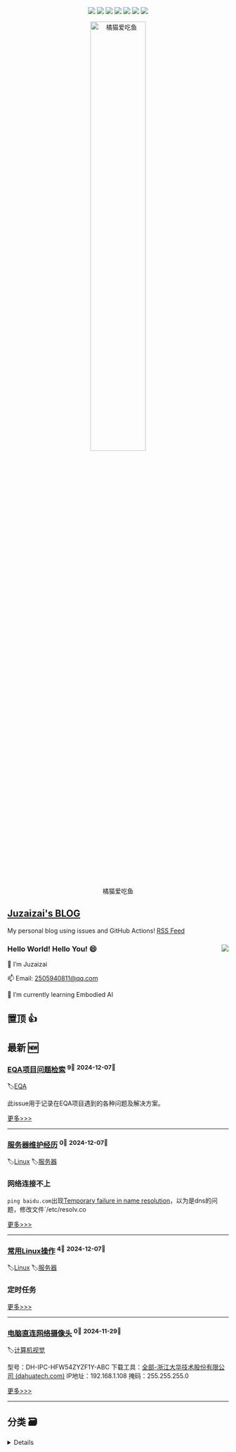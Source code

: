 

<p align='center'>
    <img src="https://badgen.net/badge/labels/9"/>
    <img src="https://badgen.net/github/issues/aqvq/aqvq"/>
    <img src="https://badgen.net/badge/last-commit/2024-12-07"/>
    <img src="https://badgen.net/github/forks/aqvq/aqvq"/>
    <img src="https://badgen.net/github/stars/aqvq/aqvq"/>
    <img src="https://badgen.net/github/watchers/aqvq/aqvq"/>
    <img src="https://badgen.net/github/release/aqvq/aqvq"/>
</p>



<p align='center'>
<a href='https://github.com/aqvq/aqvq/issues/5#issuecomment-2506161688'>
<img src='https://github.com/user-attachments/assets/7cd896fc-0b9c-40f6-bf9e-bbc62da11e7a' width='50%' alt='
橘猫爱吃鱼'>
</a>
</p>
<p align='center'>
<span>
橘猫爱吃鱼</span>
</p>


## [Juzaizai's BLOG](https://github.com/aqvq/aqvq)

My personal blog using issues and GitHub Actions! [RSS Feed](https://raw.githubusercontent.com/aqvq/aqvq/main/feed.xml) 

### Hello World! Hello You! 😄  <image align="right" src="https://github-readme-stats.vercel.app/api?username=aqvq&show_icons=true&hide_title=true&theme=gradient" />

🔭 I’m Juzaizai

📫 Email: 2505940811@qq.com

🌱 I’m currently learning Embodied AI


## 置顶 :thumbsup: 
## 最新 :new: 

### [EQA项目问题检索](https://github.com/aqvq/aqvq/issues/9) <sup>9💬</sup> <sup>2024-12-07📆</sup>

:label:[EQA](https://github.com/aqvq/aqvq/labels/EQA)

此issue用于记录在EQA项目遇到的各种问题及解决方案。

[更多>>>](https://github.com/aqvq/aqvq/issues/9)

---


### [服务器维护经历](https://github.com/aqvq/aqvq/issues/8) <sup>0💬</sup> <sup>2024-12-07📆</sup>

:label:[Linux](https://github.com/aqvq/aqvq/labels/Linux) :label:[服务器](https://github.com/aqvq/aqvq/labels/%E6%9C%8D%E5%8A%A1%E5%99%A8)

### 网络连接不上

`ping baidu.com`出现[Temporary failure in name resolution](https://www.cnblogs.com/hanframe/p/17095506.html)，以为是dns的问题，修改文件`/etc/resolv.co

[更多>>>](https://github.com/aqvq/aqvq/issues/8)

---


### [常用Linux操作](https://github.com/aqvq/aqvq/issues/7) <sup>4💬</sup> <sup>2024-12-07📆</sup>

:label:[Linux](https://github.com/aqvq/aqvq/labels/Linux) :label:[服务器](https://github.com/aqvq/aqvq/labels/%E6%9C%8D%E5%8A%A1%E5%99%A8)

### 定时任务



[更多>>>](https://github.com/aqvq/aqvq/issues/7)

---


### [电脑直连网络摄像头](https://github.com/aqvq/aqvq/issues/6) <sup>0💬</sup> <sup>2024-11-29📆</sup>

:label:[计算机视觉](https://github.com/aqvq/aqvq/labels/%E8%AE%A1%E7%AE%97%E6%9C%BA%E8%A7%86%E8%A7%89)

型号：DH-IPC-HFW54ZYZF1Y-ABC
下载工具：[全部-浙江大华技术股份有限公司 (dahuatech.com)](https://support.dahuatech.com/tools/software)
IP地址：192.168.1.108
掩码：255.255.255.0

[更多>>>](https://github.com/aqvq/aqvq/issues/6)

---


## 分类  :card_file_box: 
<details>
    <summary>
        Details
    </summary>


<details>
<summary>EQA	<sup>1📰</sup></summary>

- [EQA项目问题检索](https://github.com/aqvq/aqvq/issues/9)  <sup>9💬</sup> <sup>2024-12-07📆</sup>  	 


</details>

<details>
<summary>Linux	<sup>2📰</sup></summary>

- [服务器维护经历](https://github.com/aqvq/aqvq/issues/8)  <sup>0💬</sup> <sup>2024-12-07📆</sup>  	 
- [常用Linux操作](https://github.com/aqvq/aqvq/issues/7)  <sup>4💬</sup> <sup>2024-12-07📆</sup>  	 


</details>

<details>
<summary>YOLO	<sup>0📰</sup></summary>



</details>

<details>
<summary>实用工具	<sup>0📰</sup></summary>



</details>

<details>
<summary>服务器	<sup>2📰</sup></summary>

- [服务器维护经历](https://github.com/aqvq/aqvq/issues/8)  <sup>0💬</sup> <sup>2024-12-07📆</sup>  	 
- [常用Linux操作](https://github.com/aqvq/aqvq/issues/7)  <sup>4💬</sup> <sup>2024-12-07📆</sup>  	 


</details>

<details>
<summary>目标检测	<sup>0📰</sup></summary>



</details>

<details>
<summary>计算机视觉	<sup>1📰</sup></summary>

- [电脑直连网络摄像头](https://github.com/aqvq/aqvq/issues/6)  <sup>0💬</sup> <sup>2024-11-29📆</sup>  	 


</details>


</details>    
